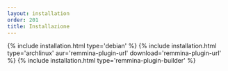 ```yaml
---
layout: installation
order: 201
title: Installazione
---
```

{% include installation.html type='debian' %}
{% include installation.html type='archlinux' aur='remmina-plugin-url' download='remmina-plugin-url' %}
{% include installation.html type='remmina-plugin-builder' %}
